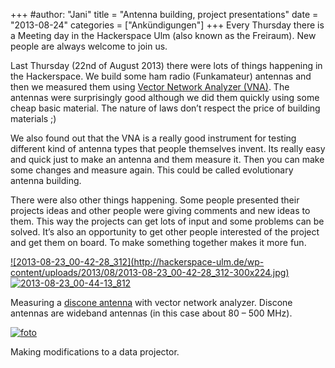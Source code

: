+++
#author: "Jani"
title = "Antenna building, project presentations"
date = "2013-08-24"
categories = ["Ankündigungen"]
+++
Every Thursday there is a Meeting day in the Hackerspace Ulm (also known as
the Freiraum). New people are always welcome to join us.

Last Thursday (22nd of August 2013) there were lots of things happening in the
Hackerspace. We build some ham radio (Funkamateur) antennas and then we
measured them using [Vector Network Analyzer
(VNA)](http://en.wikipedia.org/wiki/Network_analyzer_%28electrical%29 "VNA" ).
The antennas were surprisingly good although we did them quickly using some
cheap basic material. The nature of laws don’t respect the price of building
materials ;)

We also found out that the VNA is a really good instrument for testing
different kind of antenna types that people themselves invent. Its really easy
and quick just to make an antenna and them measure it. Then you can make some
changes and measure again. This could be called evolutionary antenna building.

There were also other things happening. Some people presented their projects
ideas and other people were giving comments and new ideas to them. This way
the projects can get lots of input and some problems can be solved. It’s also
an opportunity to get other people interested of the project and get them on
board. To make something together makes it more fun.

[![2013-08-23_00-42-28_312](http://hackerspace-ulm.de/wp-
content/uploads/2013/08/2013-08-23_00-42-28_312-300x224.jpg)](/uploads/2013/08/2013-08-23_00-42-28_312.jpg)[![2013-08-23_00-44-13_812](/uploads/2013/08/2013-08-23_00-44-13_812-300x224.jpg)](/uploads/2013/08/2013-08-23_00-44-13_812.jpg)

Measuring a [discone antenna](http://en.wikipedia.org/wiki/Discone_antenna
"Discone antenna" ) with vector network analyzer. Discone antennas are
wideband antennas (in this case about 80 – 500 MHz).

[![foto](/uploads/2013/08/foto-224x300.jpg)](/uploads/2013/08/foto.jpg)

Making modifications to a data projector.


